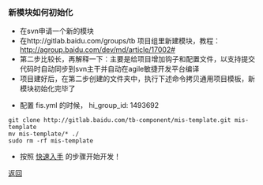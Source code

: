 ### 新模块如何初始化

- 在svn申请一个新的模块
- 在http://gitlab.baidu.com/groups/tb 项目组里新建模块，教程：http://agroup.baidu.com/dev/md/article/17002#
- 第二步比较长，再解释一下：主要是给项目增加钩子和配置文件，以支持提交代码时自动同步到svn主干并自动在agile敏捷开发平台编译
- 项目建好后，在第二步创建的文件夹中，执行下述命令拷贝通用项目模板，新模块初始化完毕了

+ 配置 fis.yml 的时候， hi_group_id: 1493692

````
git clone http://gitlab.baidu.com/tb-component/mis-template.git mis-template
mv mis-template/* ./
sudo rm -rf mis-template
````


- 按照 [快速入手](readme.md) 的步骤开始开发！

[返回](readme.md)